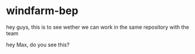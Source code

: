 # windfarm-bep
hey guys, this is to see wether we can work in the same repository with the team

hey Max, do you see this?
